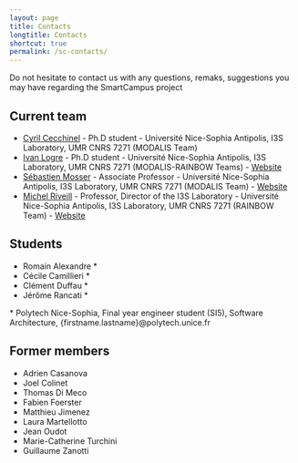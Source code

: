 ```yaml
---
layout: page
title: Contacts
longtitle: Contacts
shortcut: true
permalink: /sc-contacts/
---
```

Do not hesitate to contact us with any questions, remaks, suggestions you may have regarding the SmartCampus project

## Current team
* [Cyril Cecchinel](mailto:cecchine@i3s.unice.fr) - Ph.D student - Université Nice-Sophia Antipolis, I3S Laboratory, UMR CNRS 7271 (MODALIS Team)
* [Ivan Logre](mailto:logre@i3s.unice.fr) - Ph.D student - Université Nice-Sophia Antipolis, I3S Laboratory, UMR CNRS 7271 (MODALIS-RAINBOW Teams) - [Website](http://www.i3s.unice.fr/~logre/)
* [Sébastien Mosser](mailto:mosser@i3s.unice.fr) - Associate Professor - Université Nice-Sophia Antipolis, I3S Laboratory, UMR CNRS 7271 (MODALIS Team) - [Website](http://www.i3s.unice.fr/~mosser/)
* [Michel Riveill](mailto:riveill@i3s.unice.fr) - Professor, Director of the I3S Laboratory - Université Nice-Sophia Antipolis, I3S Laboratory, UMR CNRS 7271 (RAINBOW Team) - [Website](http://www.i3s.unice.fr/~riveill/)

## Students


* Romain Alexandre *
* Cécile Camillieri *
* Clément Duffau *
* Jérôme Rancati *

\* Polytech Nice-Sophia, Final year engineer student (SI5), Software Architecture, {firstname.lastname}@polytech.unice.fr

## Former members

* Adrien Casanova
* Joel Colinet
* Thomas Di Meco
* Fabien Foerster
* Matthieu Jimenez
* Laura Martellotto
* Jean Oudot
* Marie-Catherine Turchini
* Guillaume Zanotti
